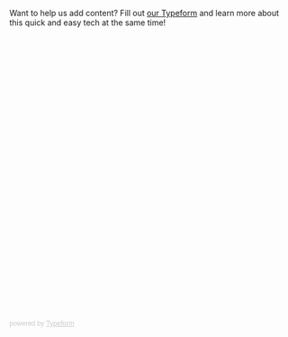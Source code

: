 Want to help us add content? Fill out [our Typeform](https://tauttech.typeform.com/to/q0sPZn) and learn more about this quick and easy tech at the same time!<div class="typeform-widget" data-url="https://tauttech.typeform.com/to/q0sPZn" style="width: 100%; height: 500px;"></div><script>(function(){var qs,js,q,s,d=document,gi=d.getElementById,ce=d.createElement,gt=d.getElementsByTagName,id="typef_orm",b="https://s3-eu-west-1.amazonaws.com/share.typeform.com/";if(!gi.call(d,id)){js=ce.call(d,"script");js.id=id;js.src=b+"widget.js";q=gt.call(d,"script")[0];q.parentNode.insertBefore(js,q)}})()</script><div style="font-family: Sans-Serif;font-size: 12px;color: #999;opacity: 0.5; padding-top: 5px;">powered by <a href="https://www.typeform.com/examples/?utm_campaign=q0sPZn&amp;utm_source=typeform.com-8166699-Basic&amp;utm_medium=typeform&amp;utm_content=typeform-embedded-poweredbytypeform&amp;utm_term=EN" style="color: #999" target="_blank">Typeform</a></div>
